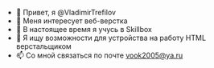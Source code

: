 - 👋 Привет, я @VladimirTrefilov
- 👀 Меня интересует веб-верстка
- 🌱 В настоящее время я учусь в Skillbox
- 💞️ Я ищу возможности для устройства на работу HTML верстальщиком 
- 📫 Со мной связаться по почте vook2005@ya.ru
